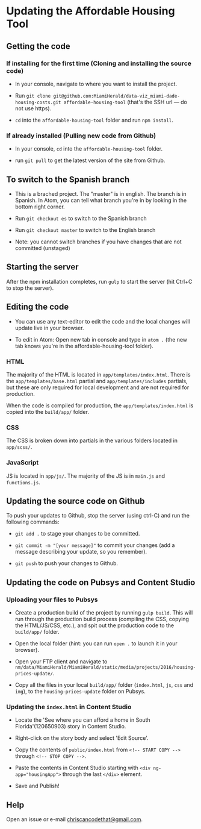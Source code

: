 # Updating the Affordable Housing Tool

## Getting the code

### If installing for the first time (Cloning and installing the source code)

* In your console, navigate to where you want to install the project.

* Run `git clone git@github.com:MiamiHerald/data-viz_miami-dade-housing-costs.git affordable-housing-tool` (that's the SSH url — do not use https).

* `cd` into the `affordable-housing-tool` folder and run `npm install`.

### If already installed (Pulling new code from Github)

* In your console, `cd` into the `affordable-housing-tool` folder.

* run `git pull` to get the latest version of the site from Github.

## To switch to the Spanish branch

* This is a brached project. The "master" is in english. The branch is in Spanish. In Atom, you can tell what branch you're in by looking in the bottom right corner.

* Run `git checkout es` to switch to the Spanish branch

* Run `git checkout master` to switch to the English branch

* Note: you cannot switch branches if you have changes that are not committed (unstaged)

## Starting the server

After the npm installation completes, run `gulp` to start the server (hit Ctrl+C to stop the server).

## Editing the code

* You can use any text-editor to edit the code and the local changes will update live in your browser.

* To edit in Atom: Open new tab in console and type in `atom .` (the new tab knows you're in the affordable-housing-tool folder).

### HTML

The majority of the HTML is located in `app/templates/index.html`.  There is the `app/templates/base.html` partial and `app/templates/includes` partials, but these are only required for local development and are not required for production.

When the code is compiled for production, the `app/templates/index.html` is copied into the `build/app/` folder.

### CSS

The CSS is broken down into partials in the various folders located in `app/scss/`.

### JavaScript

JS is located in `app/js/`.  The majority of the JS is in `main.js` and `functions.js`.

## Updating the source code on Github

To push your updates to Github, stop the server (using ctrl-C) and run the following commands:

* `git add .` to stage your changes to be committed.

* `git commit -m "[your message]"` to commit your changes (add a message describing your update, so you remember).

* `git push` to push your changes to Github.

## Updating the code on Pubsys and Content Studio

### Uploading your files to Pubsys

* Create a production build of the project by running `gulp build`.  This will run through the production build process (compiling the CSS, copying the HTML/JS/CSS, etc.), and spit out the production code to the `build/app/` folder.

* Open the local folder (hint: you can run `open .` to launch it in your browser).

* Open your FTP client and navigate to `nm/data/MiamiHerald/MiamiHerald/static/media/projects/2016/housing-prices-update/`.

* Copy all the files in your local `build/app/` folder (`index.html`, `js`, `css` and `img`), to the `housing-prices-update` folder on Pubsys.

### Updating the `index.html` in Content Studio

* Locate the 'See where you can afford a home in South Florida'(120650903) story in Content Studio.

* Right-click on the story body and select 'Edit Source'.

* Copy the contents of `public/index.html` from `<!-- START COPY -->` through `<!-- STOP COPY -->`.

* Paste the contents in Content Studio starting with `<div ng-app="housingApp">` through the last `</div>` element.

* Save and Publish!

## Help

Open an issue or e-mail chriscancodethat@gmail.com.
